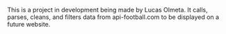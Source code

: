 This is a project in development being made by Lucas Olmeta. It calls, parses, cleans, and filters data from api-football.com to be displayed on a future website.